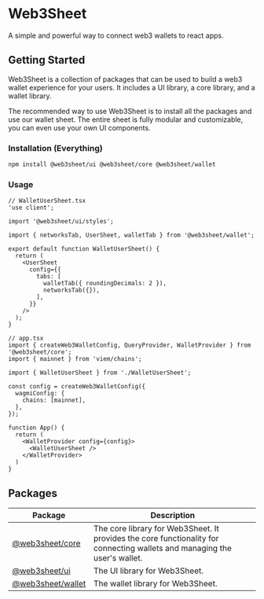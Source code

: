 # Web3Sheet

A simple and powerful way to connect web3 wallets to react apps.

## Getting Started

Web3Sheet is a collection of packages that can be used to build a web3 wallet experience for your users. It includes a UI library, a core library, and a wallet library.

The recommended way to use Web3Sheet is to install all the packages and use our wallet sheet. The entire sheet is fully modular and customizable, you can even use your own UI components.

### Installation (Everything)

```sh
npm install @web3sheet/ui @web3sheet/core @web3sheet/wallet
```

### Usage

```tsx
// WalletUserSheet.tsx
'use client';

import '@web3sheet/ui/styles';

import { networksTab, UserSheet, walletTab } from '@web3sheet/wallet';

export default function WalletUserSheet() {
  return (
    <UserSheet
      config={{
        tabs: [
          walletTab({ roundingDecimals: 2 }),
          networksTab({}),
        ],
      }}
    />
  );
}
```

```tsx
// app.tsx
import { createWeb3WalletConfig, QueryProvider, WalletProvider } from '@web3sheet/core';
import { mainnet } from 'viem/chains';

import { WalletUserSheet } from './WalletUserSheet';

const config = createWeb3WalletConfig({
  wagmiConfig: {
    chains: [mainnet],
  },
});

function App() {
  return (
    <WalletProvider config={config}>
      <WalletUserSheet />
    </WalletProvider>
  )
}
```

## Packages

| Package | Description |
| --- | --- |
| [@web3sheet/core](https://github.com/web3sheet/web3sheet/tree/main/packages/core) | The core library for Web3Sheet. It provides the core functionality for connecting wallets and managing the user's wallet.
| [@web3sheet/ui](https://github.com/web3sheet/web3sheet/tree/main/packages/ui) | The UI library for Web3Sheet.
| [@web3sheet/wallet](https://github.com/web3sheet/web3sheet/tree/main/packages/wallet) | The wallet library for Web3Sheet.